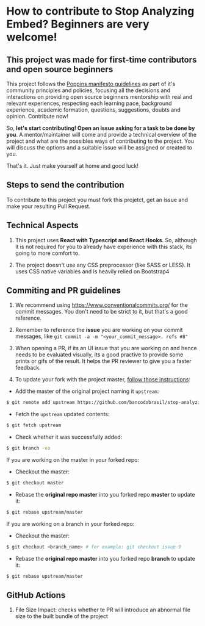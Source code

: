 # How to contribute to Stop Analyzing Embed? Beginners are very welcome!

## This project was made for first-time contributors and open source beginners

This project follows the [Poppins manifesto guidelines](github.com/bancodobrasil/poppins/) as part of it's community principles and policies, focusing all the decisions and interactions on providing open source beginners mentorship with real and relevant experiences, respecting each learning pace, background experience, academic formation, questions, suggestions, doubts and opinion.
Contribute now!

So, **let's start contributing! Open an issue asking for a task to be done by you**. A mentor/maintainer will come and provide a technical overview of the project and what are the possibles ways of contributing to the project. You will discuss the options and a suitable issue will be assigned or created to you.

That's it. Just make yourself at home and good luck!

## Steps to send the contribution

To contribute to this project you must fork this projetct, get an issue and make your resulting Pull Request.

## Technical Aspects

1. This project uses **React with Typescript and React Hooks**. So, although it is not required for you to already have experience with this stack, its going to more comfort to.

1. The project doesn't use any CSS preprocessor (like SASS or LESS). It uses CSS native variables and is heavily relied on Bootstrap4

## Commiting and PR guidelines

1. We recommend using https://www.conventionalcommits.org/ for the commit messages. You don't need to be strict to it, but that's a good reference.

1. Remember to reference the **issue** you are working on your commit messages, like `git commit -a -m "<your_commit_message>. refs #8"`

1. When opening a PR, if its an UI issue that you are working on and hence needs to be evaluated visually, its a good practive to provide some prints or gifs of the result. It helps the PR reviewer to give you a faster feedback.

1. To update your fork with the project master, [follow those instructions](https://gist.github.com/Chaser324/ce0505fbed06b947d962):

- Add the master of the original project naming it `upstream`:

```bash
$ git remote add upstream https://github.com/bancodobrasil/stop-analyzing-embed.git
```

- Fetch the `upstream` updated contents:

```bash
$ git fetch upstream
```

- Check whether it was successfully added:

```bash
$ git branch -va
```

If you are working on the master in your forked repo:

- Checkout the master:

```bash
$ git checkout master
```

- Rebase the **original repo master** into you forked repo **master** to update it:

```bash
$ git rebase upstream/master
```

If you are working on a branch in your forked repo:

- Checkout the master:

```bash
$ git checkout <branch_name> # for example: git checkout issue-9
```

- Rebase the **original repo master** into you forked repo **branch** to update it:

```bash
$ git rebase upstream/master
```

## GitHub Actions

1. File Size Impact: checks whether te PR will introduce an abnormal file size to the built bundle of the project
